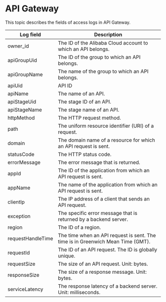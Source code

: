 # API Gateway

This topic describes the fields of access logs in API Gateway.

|Log field|Description|
|---------|-----------|
|owner\_id|The ID of the Alibaba Cloud account to which an API belongs.|
|apiGroupUid|The ID of the group to which an API belongs.|
|apiGroupName|The name of the group to which an API belongs.|
|apiUid|API ID|
|apiName|The name of an API.|
|apiStageUid|The stage ID of an API.|
|apiStageName|The stage name of an API.|
|httpMethod|The HTTP request method.|
|path|The uniform resource identifier \(URI\) of a request.|
|domain|The domain name of a resource for which an API request is sent.|
|statusCode|The HTTP status code.|
|errorMessage|The error message that is returned.|
|appId|The ID of the application from which an API request is sent.|
|appName|The name of the application from which an API request is sent.|
|clientIp|The IP address of a client that sends an API request.|
|exception|The specific error message that is returned by a backend server.|
|region|The ID of a region.|
|requestHandleTime|The time when an API request is sent. The time is in Greenwich Mean Time \(GMT\).|
|requestId|The ID of an API request. The ID is globally unique.|
|requestSize|The size of an API request. Unit: bytes.|
|responseSize|The size of a response message. Unit: bytes.|
|serviceLatency|The response latency of a backend server. Unit: milliseconds.|

